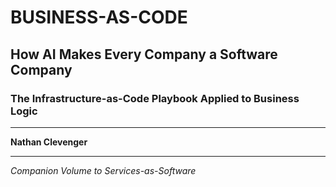 # BUSINESS-AS-CODE

## How AI Makes Every Company a Software Company

### The Infrastructure-as-Code Playbook Applied to Business Logic

---

**Nathan Clevenger**

---

*Companion Volume to Services-as-Software*
